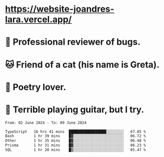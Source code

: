 # https://website-joandres-lara.vercel.app/
# 🐛 Professional reviewer of bugs.
# 🐱 Friend of a cat (his name is Greta).
# 📜 Poetry lover.
# 🎸 Terrible playing guitar, but I try.

<!--START_SECTION:waka-->

```txt
From: 02 June 2024 - To: 09 June 2024

TypeScript   16 hrs 41 mins  █████████████████░░░░░░░░   67.85 %
Bash         1 hr 39 mins    █▓░░░░░░░░░░░░░░░░░░░░░░░   06.72 %
Other        1 hr 35 mins    █▓░░░░░░░░░░░░░░░░░░░░░░░   06.48 %
Prisma       1 hr 31 mins    █▓░░░░░░░░░░░░░░░░░░░░░░░   06.23 %
SQL          1 hr 20 mins    █▒░░░░░░░░░░░░░░░░░░░░░░░   05.47 %
```

<!--END_SECTION:waka-->
